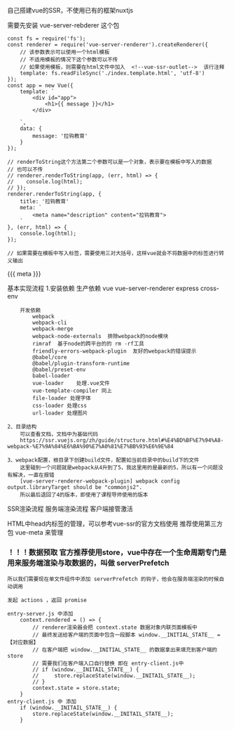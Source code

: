 自己搭建vue的SSR，不使用已有的框架nuxtjs

需要先安装 vue-server-rebderer 这个包

    const fs = require('fs');
    const renderer = require('vue-server-renderer').createRenderer({
        // 该参数表示可以使用一个html模板
        // 不适用模板的情况下这个参数可以不传
        // 如果使用模板，则需要在html文件中加入  <!--vue-ssr-outlet-->  该行注释
        template: fs.readFileSync('./index.template.html', 'utf-8')
    });
    const app = new Vue({
        template: `
            <div id="app">
                <h1>{{ message }}</h1>
            </div>
                
        `,
        data: {
            message: '拉钩教育'
        }
    });

    // renderToString这个方法第二个参数可以是一个对象，表示要在模板中写入的数据
    // 也可以不传
    // renderer.renderToString(app, (err, html) => {
    //    console.log(html);
    // });
    renderer.renderToString(app, {
        title: '拉钩教育'
        meta: `
            <meta name="description" content="拉钩教育">
        `
    }, (err, html) => {
        console.log(html);
    });

    // 如果需要在模板中写入标签，需要使用三对大括号，这样vue就会不将数据中的标签进行转义输出
<html lang="en">
<head>
    <meta charset="UTF-8">
    <meta name="viewport" content="width=device-width, initial-scale=1.0">
    {{{ meta }}}
    <title>{{ title }}</title>
</head>
<body>
    <!--vue-ssr-outlet-->
</body>
</html>



基本实现流程
    1.安装依赖
        生产依赖
            vue
            vue-server-renderer
            express
            cross-env

        开发依赖
            webpack
            webpack-cli
            webpack-merge
            webpack-node-externals  排除webpack的node模块
            rimraf  基于node的跨平台的的 rm -rf工具
            friendly-errors-webpack-plugin  友好的webpack的错误提示
            @babel/core
            @babel/plugin-transform-runtime 
            @babel/preset-env
            babel-loader
            vue-loader    处理.vue文件
            vue-template-compiler 同上
            file-loader 处理字体
            css-loader 处理css
            url-loader 处理图片
    
    2、目录结构
        可以查看文档，文档中为基础代码
        https://ssr.vuejs.org/zh/guide/structure.html#%E4%BD%BF%E7%94%A8-webpack-%E7%9A%84%E6%BA%90%E7%A0%81%E7%BB%93%E6%9E%84

    3、webpack配置，根目录下创建build文件，配置如当前目录中的build下的文件
        这里碰到一个问题就是webpack从4升到了5，我这里用的是最新的5，所以有一个问题没有解决，一直在报错
        [vue-server-renderer-webpack-plugin] webpack config output.libraryTarget should be "commonjs2".
        所以最后退回了4的版本，即使用了课程导师使用的版本

SSR渲染流程
    服务端渲染流程
    客户端接管激活

HTML中head内标签的管理，可以参考vue-ssr的官方文档使用
    推荐使用第三方包 vue-meta 来管理

### ！！！数据预取 官方推荐使用store，vue中存在一个生命周期专门是用来服务端渲染与取数据的，叫做 serverPrefetch
    所以我们需要现在单文件组件中添加 serverPrefetch 的钩子，他会在服务端渲染的时候自动调用

    发起 actions ，返回 promise

    entry-server.js 中添加 
        context.rendered = () => {
            // renderer渲染器会把 context.state 数据对象内联页面模板中
            // 最终发送给客户端的页面中包含一段脚本 window.__INITIAL_STATE__ = 【对应数据】
            // 在客户端把 window.__INITIAL_STATE__ 的数据拿出来填充到客户端的 store
            // 需要我们在客户端入口自行替换 即在 entry-client.js中 
            // if (window.__INITAIL_STATE__) {
            //     store.replaceState(window.__INITAIL_STATE__);
            // }
            context.state = store.state;
        }
    entry-client.js 中 添加
        if (window.__INITAIL_STATE__) {
            store.replaceState(window.__INITAIL_STATE__);
        }


